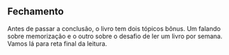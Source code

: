 ## Fechamento

Antes de passar a conclusão, o livro tem dois tópicos bônus. Um falando sobre memorização e o outro sobre o desafio de ler um livro por semana. Vamos lá para reta final da leitura.

